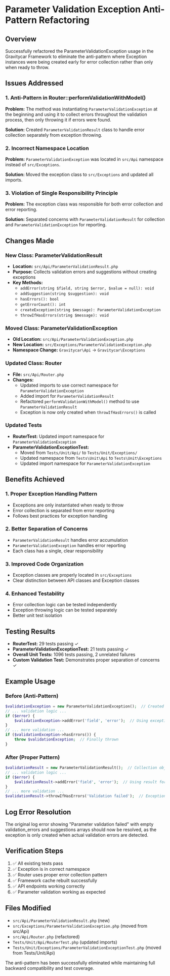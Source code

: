 # Parameter Validation Exception Anti-Pattern Refactoring

## Overview
Successfully refactored the ParameterValidationException usage in the Gravitycar Framework to eliminate the anti-pattern where Exception instances were being created early for error collection rather than only when ready to throw.

## Issues Addressed

### 1. Anti-Pattern in Router::performValidationWithModel()
**Problem:** The method was instantiating `ParameterValidationException` at the beginning and using it to collect errors throughout the validation process, then only throwing it if errors were found.

**Solution:** Created `ParameterValidationResult` class to handle error collection separately from exception throwing.

### 2. Incorrect Namespace Location
**Problem:** `ParameterValidationException` was located in `src/Api` namespace instead of `src/Exceptions`.

**Solution:** Moved the exception class to `src/Exceptions` and updated all imports.

### 3. Violation of Single Responsibility Principle
**Problem:** The exception class was responsible for both error collection and error reporting.

**Solution:** Separated concerns with `ParameterValidationResult` for collection and `ParameterValidationException` for reporting.

## Changes Made

### New Class: ParameterValidationResult
- **Location:** `src/Api/ParameterValidationResult.php`
- **Purpose:** Collects validation errors and suggestions without creating exceptions
- **Key Methods:**
  - `addError(string $field, string $error, $value = null): void`
  - `addSuggestion(string $suggestion): void`
  - `hasErrors(): bool`
  - `getErrorCount(): int`
  - `createException(string $message): ParameterValidationException`
  - `throwIfHasErrors(string $message): void`

### Moved Class: ParameterValidationException
- **Old Location:** `src/Api/ParameterValidationException.php`
- **New Location:** `src/Exceptions/ParameterValidationException.php`
- **Namespace Change:** `Gravitycar\Api` → `Gravitycar\Exceptions`

### Updated Class: Router
- **File:** `src/Api/Router.php`
- **Changes:**
  - Updated imports to use correct namespace for `ParameterValidationException`
  - Added import for `ParameterValidationResult`
  - Refactored `performValidationWithModel()` method to use `ParameterValidationResult`
  - Exception is now only created when `throwIfHasErrors()` is called

### Updated Tests
- **RouterTest:** Updated import namespace for `ParameterValidationException`
- **ParameterValidationExceptionTest:** 
  - Moved from `Tests/Unit/Api/` to `Tests/Unit/Exceptions/`
  - Updated namespace from `Tests\Unit\Api` to `Tests\Unit\Exceptions`
  - Updated import namespace for `ParameterValidationException`

## Benefits Achieved

### 1. Proper Exception Handling Pattern
- Exceptions are only instantiated when ready to throw
- Error collection is separated from error reporting
- Follows best practices for exception handling

### 2. Better Separation of Concerns
- `ParameterValidationResult` handles error accumulation
- `ParameterValidationException` handles error reporting
- Each class has a single, clear responsibility

### 3. Improved Code Organization
- Exception classes are properly located in `src/Exceptions`
- Clear distinction between API classes and Exception classes

### 4. Enhanced Testability
- Error collection logic can be tested independently
- Exception throwing logic can be tested separately
- Better unit test isolation

## Testing Results
- **RouterTest:** 29 tests passing ✓
- **ParameterValidationExceptionTest:** 21 tests passing ✓
- **Overall Unit Tests:** 1096 tests passing, 2 unrelated failures
- **Custom Validation Test:** Demonstrates proper separation of concerns ✓

## Example Usage

### Before (Anti-Pattern)
```php
$validationException = new ParameterValidationException();  // Created early!
// ... validation logic ...
if ($error) {
    $validationException->addError('field', 'error');  // Using exception for collection
}
// ... more validation ...
if ($validationException->hasErrors()) {
    throw $validationException;  // Finally thrown
}
```

### After (Proper Pattern)
```php
$validationResult = new ParameterValidationResult();  // Collection object
// ... validation logic ...
if ($error) {
    $validationResult->addError('field', 'error');  // Using result for collection
}
// ... more validation ...
$validationResult->throwIfHasErrors('Validation failed');  // Exception created only when throwing
```

## Log Error Resolution
The original log error showing "Parameter validation failed" with empty validation_errors and suggestions arrays should now be resolved, as the exception is only created when actual validation errors are detected.

## Verification Steps
1. ✅ All existing tests pass
2. ✅ Exception is in correct namespace
3. ✅ Router uses proper error collection pattern
4. ✅ Framework cache rebuilt successfully
5. ✅ API endpoints working correctly
6. ✅ Parameter validation working as expected

## Files Modified
- `src/Api/ParameterValidationResult.php` (new)
- `src/Exceptions/ParameterValidationException.php` (moved from src/Api)
- `src/Api/Router.php` (refactored)
- `Tests/Unit/Api/RouterTest.php` (updated imports)
- `Tests/Unit/Exceptions/ParameterValidationExceptionTest.php` (moved from Tests/Unit/Api)

The anti-pattern has been successfully eliminated while maintaining full backward compatibility and test coverage.
